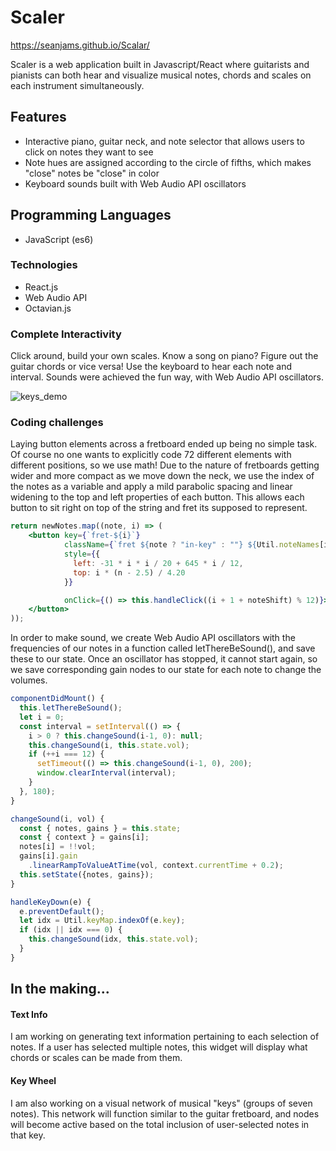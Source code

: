 # Scaler

https://seanjams.github.io/Scalar/

Scaler is a web application built in Javascript/React where guitarists and pianists can both hear and visualize musical notes, chords and scales on each instrument simultaneously.

## Features

- Interactive piano, guitar neck, and note selector that allows users to click on notes they want to see
- Note hues are assigned according to the circle of fifths, which makes "close" notes be "close" in color
- Keyboard sounds built with Web Audio API oscillators

## Programming Languages
- JavaScript (es6)

### Technologies
- React.js
- Web Audio API
- Octavian.js

### Complete Interactivity

Click around, build your own scales. Know a song on piano? Figure out the guitar chords or vice versa! Use the keyboard to hear each note and interval. Sounds were achieved the fun way, with Web Audio API oscillators.

![keys_demo](/images/keys_demo.gif)

### Coding challenges

Laying button elements across a fretboard ended up being no simple task. Of course no one wants to explicitly code 72 different elements with different positions, so we use math! Due to the nature of fretboards getting wider and more compact as we move down the neck, we use the index of the notes as a variable and apply a mild parabolic spacing and linear widening to the top and left properties of each button. This allows each button to sit right on top of the string and fret its supposed to represent.

```jsx
return newNotes.map((note, i) => (
    <button key={`fret-${i}`}
            className={`fret ${note ? "in-key" : ""} ${Util.noteNames[i + 1 + noteShift]}`}
            style={{
              left: -31 * i * i / 20 + 645 * i / 12,
              top: i * (n - 2.5) / 4.20
            }}

            onClick={() => this.handleClick((i + 1 + noteShift) % 12)}>
    </button>
));
```

In order to make sound, we create Web Audio API oscillators with the frequencies of our notes in a function called letThereBeSound(), and save these to our state. Once an oscillator has stopped, it cannot start again, so we save corresponding gain nodes to our state for each note to change the volumes.

```jsx
componentDidMount() {
  this.letThereBeSound();
  let i = 0;
  const interval = setInterval(() => {
    i > 0 ? this.changeSound(i-1, 0): null;
    this.changeSound(i, this.state.vol);
    if (++i === 12) {
      setTimeout(() => this.changeSound(i-1, 0), 200);
      window.clearInterval(interval);
    }
  }, 180);
}

changeSound(i, vol) {
  const { notes, gains } = this.state;
  const { context } = gains[i];
  notes[i] = !!vol;
  gains[i].gain
    .linearRampToValueAtTime(vol, context.currentTime + 0.2);
  this.setState({notes, gains});
}

handleKeyDown(e) {
  e.preventDefault();
  let idx = Util.keyMap.indexOf(e.key);
  if (idx || idx === 0) {
    this.changeSound(idx, this.state.vol);
  }
}
```




## In the making...

#### Text Info

I am working on generating text information pertaining to each selection of notes. If a user has selected multiple notes, this widget will display what chords or scales can be made from them.

#### Key Wheel

I am also working on a visual network of musical "keys" (groups of seven notes). This network will function similar to the guitar fretboard, and nodes will become active based on the total inclusion of user-selected notes in that key.
